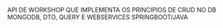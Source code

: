 API DE WORKSHOP QUE IMPLEMENTA OS PRINCIPIOS DE CRUD NO DB MONGODB, DTO, QUERY E WEBSERVICES SPRINGBOOT/JAVA
